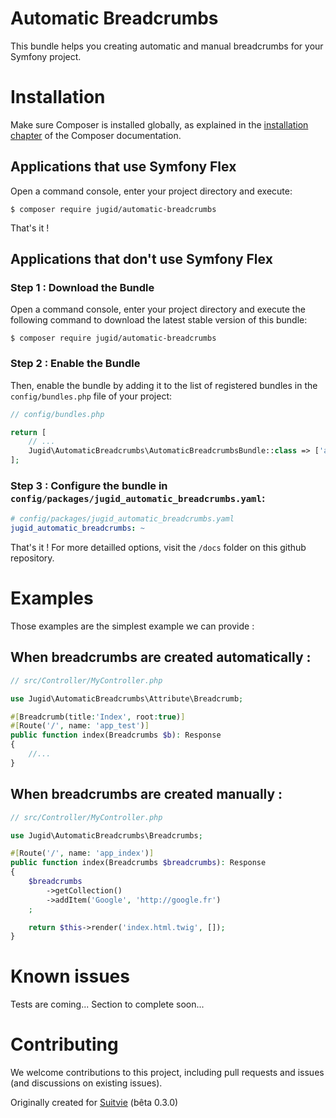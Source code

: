 # Automatic Breadcrumbs
This bundle helps you creating automatic and manual breadcrumbs for your Symfony project.

Installation
============

Make sure Composer is installed globally, as explained in the
[installation chapter](https://getcomposer.org/doc/00-intro.md)
of the Composer documentation.

Applications that use Symfony Flex
----------------------------------

Open a command console, enter your project directory and execute:

```console
$ composer require jugid/automatic-breadcrumbs
```
That's it !

Applications that don't use Symfony Flex
----------------------------------------

### Step 1 : Download the Bundle

Open a command console, enter your project directory and execute the
following command to download the latest stable version of this bundle:

```console
$ composer require jugid/automatic-breadcrumbs
```

### Step 2 : Enable the Bundle

Then, enable the bundle by adding it to the list of registered bundles
in the `config/bundles.php` file of your project:

```php
// config/bundles.php

return [
    // ...
    Jugid\AutomaticBreadcrumbs\AutomaticBreadcrumbsBundle::class => ['all' => true],
];
```

### Step 3 : Configure the bundle in `config/packages/jugid_automatic_breadcrumbs.yaml`:
    
``` yaml
# config/packages/jugid_automatic_breadcrumbs.yaml
jugid_automatic_breadcrumbs: ~
```

That's it ! For more detailled options, visit the `/docs` folder on this github repository.

Examples
========
Those examples are the simplest example we can provide : 

When breadcrumbs are created automatically : 
--------------------------------------------
```php
// src/Controller/MyController.php

use Jugid\AutomaticBreadcrumbs\Attribute\Breadcrumb;

#[Breadcrumb(title:'Index', root:true)]
#[Route('/', name: 'app_test')]
public function index(Breadcrumbs $b): Response
{
    //...
}
```

When breadcrumbs are created manually : 
---------------------------------------
```php
// src/Controller/MyController.php

use Jugid\AutomaticBreadcrumbs\Breadcrumbs;

#[Route('/', name: 'app_index')]
public function index(Breadcrumbs $breadcrumbs): Response
{
    $breadcrumbs
        ->getCollection()
        ->addItem('Google', 'http://google.fr')
    ;

    return $this->render('index.html.twig', []);
}
```
Known issues
============
Tests are coming...
Section to complete soon...

Contributing
============
We welcome contributions to this project, including pull requests and issues (and discussions on existing issues).

Originally created for [Suitvie](https://suitvie.fr) (bêta 0.3.0)
